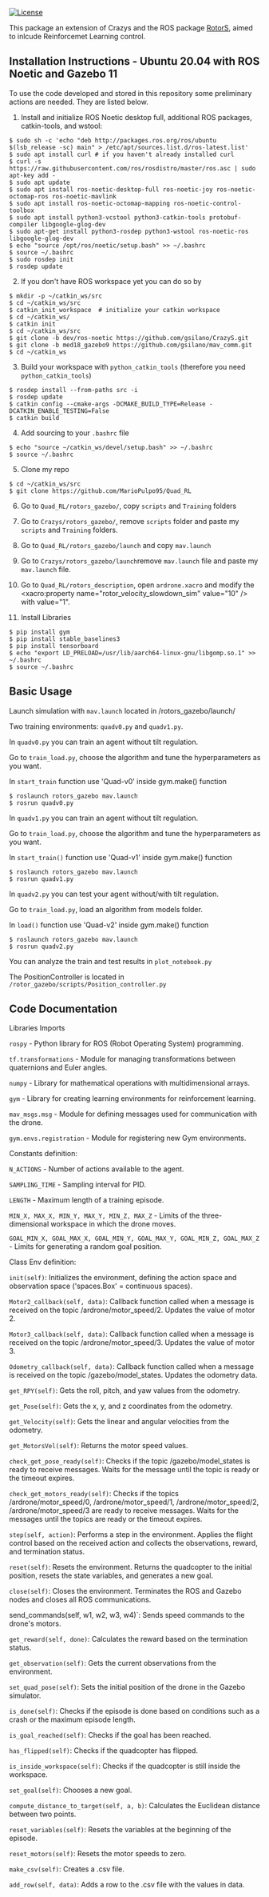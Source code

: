 [![License](https://img.shields.io/badge/License-Apache%202.0-blue.svg)](https://opensource.org/licenses/Apache-2.0)

This package an extension of Crazys and the ROS package [RotorS](https://github.com/ethz-asl/rotors_simulator), aimed to inlcude Reinforcemet Learning control.

Installation Instructions - Ubuntu 20.04 with ROS Noetic and Gazebo 11
-----------------------------------------------------------------------
To use the code developed and stored in this repository some preliminary actions are needed. They are listed below.

1. Install and initialize ROS Noetic desktop full, additional ROS packages, catkin-tools, and wstool:

```console
$ sudo sh -c 'echo "deb http://packages.ros.org/ros/ubuntu $(lsb_release -sc) main" > /etc/apt/sources.list.d/ros-latest.list'
$ sudo apt install curl # if you haven't already installed curl
$ curl -s https://raw.githubusercontent.com/ros/rosdistro/master/ros.asc | sudo apt-key add -
$ sudo apt update
$ sudo apt install ros-noetic-desktop-full ros-noetic-joy ros-noetic-octomap-ros ros-noetic-mavlink
$ sudo apt install ros-noetic-octomap-mapping ros-noetic-control-toolbox
$ sudo apt install python3-vcstool python3-catkin-tools protobuf-compiler libgoogle-glog-dev 
$ sudo apt-get install python3-rosdep python3-wstool ros-noetic-ros libgoogle-glog-dev
$ echo "source /opt/ros/noetic/setup.bash" >> ~/.bashrc
$ source ~/.bashrc
$ sudo rosdep init
$ rosdep update
```

2. If you don't have ROS workspace yet you can do so by

```console
$ mkdir -p ~/catkin_ws/src
$ cd ~/catkin_ws/src
$ catkin_init_workspace  # initialize your catkin workspace
$ cd ~/catkin_ws/
$ catkin init
$ cd ~/catkin_ws/src
$ git clone -b dev/ros-noetic https://github.com/gsilano/CrazyS.git
$ git clone -b med18_gazebo9 https://github.com/gsilano/mav_comm.git
$ cd ~/catkin_ws
```

3. Build your workspace with `python_catkin_tools` (therefore you need `python_catkin_tools`)

```console
$ rosdep install --from-paths src -i
$ rosdep update
$ catkin config --cmake-args -DCMAKE_BUILD_TYPE=Release -DCATKIN_ENABLE_TESTING=False
$ catkin build
```

4. Add sourcing to your `.bashrc` file

```console
$ echo "source ~/catkin_ws/devel/setup.bash" >> ~/.bashrc
$ source ~/.bashrc
```
5. Clone my repo
```console
$ cd ~/catkin_ws/src
$ git clone https://github.com/MarioPulpo95/Quad_RL
```
6. Go to `Quad_RL/rotors_gazebo/`, copy `scripts` and `Training` folders
7. Go to `Crazys/rotors_gazebo/`, remove `scripts` folder and paste my `scripts` and `Training` folders.
8. Go to `Quad_RL/rotors_gazebo/launch` and copy `mav.launch`
9. Go to `Crazys/rotors_gazebo/launch`remove `mav.launch` file and paste my `mav.launch` file.
10. Go to `Quad_RL/rotors_description`, open `ardrone.xacro` and modify the <xacro:property name="rotor_velocity_slowdown_sim" value="10" /> with value="1".

6. Install Libraries

```console
$ pip install gym
$ pip install stable_baselines3
$ pip install tensorboard
$ echo "export LD_PRELOAD=/usr/lib/aarch64-linux-gnu/libgomp.so.1" >> ~/.bashrc
$ source ~/.bashrc
```

Basic Usage
-----------
Launch simulation with `mav.launch` located in /rotors_gazebo/launch/

Two training environments: `quadv0.py` and `quadv1.py`.

In `quadv0.py` you can train an agent without tilt regulation.



Go to `train_load.py`, choose the algorithm and tune the hyperparameters as you want.

In `start_train` function use 'Quad-v0' inside gym.make() function 

```console
$ roslaunch rotors_gazebo mav.launch
$ rosrun quadv0.py
```
In `quadv1.py` you can train an agent without tilt regulation.

Go to `train_load.py`, choose the algorithm and tune the hyperparameters as you want.

In `start_train()` function use 'Quad-v1' inside gym.make() function 

```console
$ roslaunch rotors_gazebo mav.launch
$ rosrun quadv1.py
```
In `quadv2.py` you can test your agent without/with tilt regulation.

Go to `train_load.py`, load an algorithm from models folder.

In `load()` function use 'Quad-v2' inside gym.make() function 

```console
$ roslaunch rotors_gazebo mav.launch
$ rosrun quadv2.py
```
You can analyze the train and test results in `plot_notebook.py`

The PositionController is located in `/rotor_gazebo/scripts/Position_controller.py`

Code Documentation
------------------
Libraries Imports

`rospy` - Python library for ROS (Robot Operating System) programming.

`tf.transformations` - Module for managing transformations between quaternions and Euler angles.

`numpy` - Library for mathematical operations with multidimensional arrays.

`gym` - Library for creating learning environments for reinforcement learning.

`mav_msgs.msg` - Module for defining messages used for communication with the drone.

`gym.envs.registration` - Module for registering new Gym environments.

Constants definition:

`N_ACTIONS` - Number of actions available to the agent.

`SAMPLING_TIME` - Sampling interval for PID.

`LENGTH` -  Maximum length of a training episode.

`MIN_X, MAX_X, MIN_Y, MAX_Y, MIN_Z, MAX_Z` - Limits of the three-dimensional workspace in which the drone moves.

`GOAL_MIN_X, GOAL_MAX_X, GOAL_MIN_Y, GOAL_MAX_Y, GOAL_MIN_Z, GOAL_MAX_Z` -  Limits for generating a random goal position.

Class Env definition:

`init(self)`:
Initializes the environment, defining the action space and observation space ('spaces.Box' = continuous spaces).

`Motor2_callback(self, data)`:
Callback function called when a message is received on the topic /ardrone/motor_speed/2. Updates the value of motor 2.

`Motor3_callback(self, data)`:
Callback function called when a message is received on the topic /ardrone/motor_speed/3. Updates the value of motor 3.

`Odometry_callback(self, data)`:
Callback function called when a message is received on the topic /gazebo/model_states. Updates the odometry data.

`get_RPY(self)`:
Gets the roll, pitch, and yaw values from the odometry.

`get_Pose(self)`:
Gets the x, y, and z coordinates from the odometry.

`get_Velocity(self)`:
Gets the linear and angular velocities from the odometry.

`get_MotorsVel(self)`:
Returns the motor speed values.

`check_get_pose_ready(self)`:
Checks if the topic /gazebo/model_states is ready to receive messages. Waits for the message until the topic is ready or the timeout expires.

`check_get_motors_ready(self)`:
Checks if the topics /ardrone/motor_speed/0, /ardrone/motor_speed/1, /ardrone/motor_speed/2, /ardrone/motor_speed/3 are ready to receive messages. Waits for the messages until the topics are ready or the timeout expires.

`step(self, action)`:
Performs a step in the environment. Applies the flight control based on the received action and collects the observations, reward, and termination status.

`reset(self)`:
Resets the environment. Returns the quadcopter to the initial position, resets the state variables, and generates a new goal.

`close(self)`:
Closes the environment. Terminates the ROS and Gazebo nodes and closes all ROS communications.

send_commands(self, w1, w2, w3, w4)`:
Sends speed commands to the drone's motors.

`get_reward(self, done)`:
Calculates the reward based on the termination status.

`get_observation(self)`:
Gets the current observations from the environment.

`set_quad_pose(self)`:
Sets the initial position of the drone in the Gazebo simulator.

`is_done(self)`:
Checks if the episode is done based on conditions such as a crash or the maximum episode length.

`is_goal_reached(self)`:
Checks if the goal has been reached.

`has_flipped(self)`:
Checks if the quadcopter has flipped.

`is_inside_workspace(self)`:
Checks if the quadcopter is still inside the workspace.

`set_goal(self)`:
Chooses a new goal.

`compute_distance_to_target(self, a, b)`:
Calculates the Euclidean distance between two points.

`reset_variables(self)`:
Resets the variables at the beginning of the episode.

`reset_motors(self)`:
Resets the motor speeds to zero.

`make_csv(self)`:
Creates a .csv file.

`add_row(self, data)`:
Adds a row to the .csv file with the values in data.
